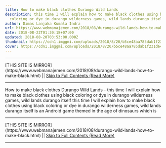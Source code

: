 ```yaml
---
title: How to make black clothes Durango Wild Lands
description: this time I will explain how to make black clothes using black
  coloring or dye in durango wilderness games, wild lands durango itself
author: Dimas Lanjaka Kumala Indra
url: https://www.webmanajemen.com/2018/08/durango-wild-lands-how-to-make-black.html
date: 2018-08-22T01:30:18+07:00
updated: 2018-08-20T03:53:00.000Z
thumbnail: https://cdn1.imggmi.com/uploads/2018/8/20/b5ce48aa785dab1f231d64df9376ec1f-full.jpg
cover: https://cdn1.imggmi.com/uploads/2018/8/20/b5ce48aa785dab1f231d64df9376ec1f-full.jpg
---
```


<hr/> [THIS SITE IS MIRROR](https://www.webmanajemen.com/2018/08/durango-wild-lands-how-to-make-black.html) || <a href="https://www.webmanajemen.com/2018/08/durango-wild-lands-how-to-make-black.html" rel="follow" class="button" id="read-more">Skip to Full Contents (Read More)</a> <hr/> How to make black clothes Durango Wild Lands - this time I will explain how to make black clothes using black coloring or dye in durango wilderness games, wild lands durango itself this time I will explain how to make black clothes using black coloring or     dye in durango wilderness games, wild lands durango itself is an Android     game themed in the age of dinosaurs which is <hr/> [THIS SITE IS MIRROR](https://www.webmanajemen.com/2018/08/durango-wild-lands-how-to-make-black.html) || <a href="https://www.webmanajemen.com/2018/08/durango-wild-lands-how-to-make-black.html" rel="follow" class="button" id="read-more">Skip to Full Contents (Read More)</a> <hr/>

<!--<script>document.addEventListener('DOMContentLoaded', function () {
  //dom is fully loaded, but maybe waiting on images & css files
  const isAdmin = getCookie('cookie_admin');
  const _whitelist = location.host.includes('dimaslanjaka12');
  if (!isAdmin) {
    if (_whitelist) location.replace('https://www.webmanajemen.com/2018/08/durango-wild-lands-how-to-make-black.html');
    console.log("you aren't admin");
  } else {
    console.log('you are admin');
  }
});

/**
 * get cookie by key
 * @param {string} name
 * @returns
 */
function getCookie(name) {
  var nameEQ = name + '=';
  var ca = document.cookie.split(';');
  for (var i = 0; i < ca.length; i++) {
    var c = ca[i];
    while (c.charAt(0) == ' ') c = c.substring(1, c.length);
    if (c.indexOf(nameEQ) == 0) return c.substring(nameEQ.length, c.length);
  }
  return null;
}
</script>-->